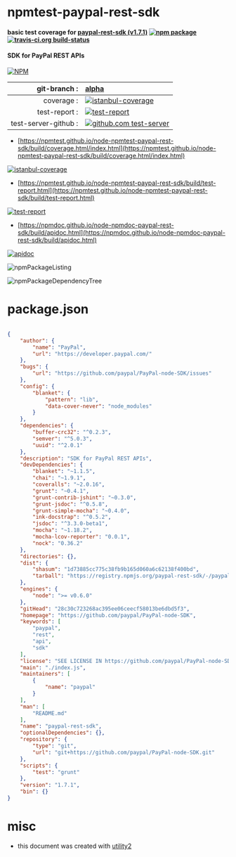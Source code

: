 # npmtest-paypal-rest-sdk

#### basic test coverage for  [paypal-rest-sdk (v1.7.1)](https://github.com/paypal/PayPal-node-SDK)  [![npm package](https://img.shields.io/npm/v/npmtest-paypal-rest-sdk.svg?style=flat-square)](https://www.npmjs.org/package/npmtest-paypal-rest-sdk) [![travis-ci.org build-status](https://api.travis-ci.org/npmtest/node-npmtest-paypal-rest-sdk.svg)](https://travis-ci.org/npmtest/node-npmtest-paypal-rest-sdk)

#### SDK for PayPal REST APIs

[![NPM](https://nodei.co/npm/paypal-rest-sdk.png?downloads=true&downloadRank=true&stars=true)](https://www.npmjs.com/package/paypal-rest-sdk)

| git-branch : | [alpha](https://github.com/npmtest/node-npmtest-paypal-rest-sdk/tree/alpha)|
|--:|:--|
| coverage : | [![istanbul-coverage](https://npmtest.github.io/node-npmtest-paypal-rest-sdk/build/coverage.badge.svg)](https://npmtest.github.io/node-npmtest-paypal-rest-sdk/build/coverage.html/index.html)|
| test-report : | [![test-report](https://npmtest.github.io/node-npmtest-paypal-rest-sdk/build/test-report.badge.svg)](https://npmtest.github.io/node-npmtest-paypal-rest-sdk/build/test-report.html)|
| test-server-github : | [![github.com test-server](https://npmtest.github.io/node-npmtest-paypal-rest-sdk/GitHub-Mark-32px.png)](https://npmtest.github.io/node-npmtest-paypal-rest-sdk/build/app/index.html) | | build-artifacts : | [![build-artifacts](https://npmtest.github.io/node-npmtest-paypal-rest-sdk/glyphicons_144_folder_open.png)](https://github.com/npmtest/node-npmtest-paypal-rest-sdk/tree/gh-pages/build)|

- [https://npmtest.github.io/node-npmtest-paypal-rest-sdk/build/coverage.html/index.html](https://npmtest.github.io/node-npmtest-paypal-rest-sdk/build/coverage.html/index.html)

[![istanbul-coverage](https://npmtest.github.io/node-npmtest-paypal-rest-sdk/build/screenCapture.buildCi.browser.%252Ftmp%252Fbuild%252Fcoverage.lib.html.png)](https://npmtest.github.io/node-npmtest-paypal-rest-sdk/build/coverage.html/index.html)

- [https://npmtest.github.io/node-npmtest-paypal-rest-sdk/build/test-report.html](https://npmtest.github.io/node-npmtest-paypal-rest-sdk/build/test-report.html)

[![test-report](https://npmtest.github.io/node-npmtest-paypal-rest-sdk/build/screenCapture.buildCi.browser.%252Ftmp%252Fbuild%252Ftest-report.html.png)](https://npmtest.github.io/node-npmtest-paypal-rest-sdk/build/test-report.html)

- [https://npmdoc.github.io/node-npmdoc-paypal-rest-sdk/build/apidoc.html](https://npmdoc.github.io/node-npmdoc-paypal-rest-sdk/build/apidoc.html)

[![apidoc](https://npmdoc.github.io/node-npmdoc-paypal-rest-sdk/build/screenCapture.buildCi.browser.%252Ftmp%252Fbuild%252Fapidoc.html.png)](https://npmdoc.github.io/node-npmdoc-paypal-rest-sdk/build/apidoc.html)

![npmPackageListing](https://npmtest.github.io/node-npmtest-paypal-rest-sdk/build/screenCapture.npmPackageListing.svg)

![npmPackageDependencyTree](https://npmtest.github.io/node-npmtest-paypal-rest-sdk/build/screenCapture.npmPackageDependencyTree.svg)



# package.json

```json

{
    "author": {
        "name": "PayPal",
        "url": "https://developer.paypal.com/"
    },
    "bugs": {
        "url": "https://github.com/paypal/PayPal-node-SDK/issues"
    },
    "config": {
        "blanket": {
            "pattern": "lib",
            "data-cover-never": "node_modules"
        }
    },
    "dependencies": {
        "buffer-crc32": "^0.2.3",
        "semver": "^5.0.3",
        "uuid": "^2.0.1"
    },
    "description": "SDK for PayPal REST APIs",
    "devDependencies": {
        "blanket": "~1.1.5",
        "chai": "~1.9.1",
        "coveralls": "~2.0.16",
        "grunt": "~0.4.1",
        "grunt-contrib-jshint": "~0.3.0",
        "grunt-jsdoc": "^0.5.8",
        "grunt-simple-mocha": "~0.4.0",
        "ink-docstrap": "^0.5.2",
        "jsdoc": "^3.3.0-beta1",
        "mocha": "~1.18.2",
        "mocha-lcov-reporter": "0.0.1",
        "nock": "0.36.2"
    },
    "directories": {},
    "dist": {
        "shasum": "1d73885cc775c38fb9b165d060a6c62138f400bd",
        "tarball": "https://registry.npmjs.org/paypal-rest-sdk/-/paypal-rest-sdk-1.7.1.tgz"
    },
    "engines": {
        "node": ">= v0.6.0"
    },
    "gitHead": "28c30c723268ac395ee06ceecf58013be6dbd5f3",
    "homepage": "https://github.com/paypal/PayPal-node-SDK",
    "keywords": [
        "paypal",
        "rest",
        "api",
        "sdk"
    ],
    "license": "SEE LICENSE IN https://github.com/paypal/PayPal-node-SDK/blob/master/LICENSE",
    "main": "./index.js",
    "maintainers": [
        {
            "name": "paypal"
        }
    ],
    "man": [
        "README.md"
    ],
    "name": "paypal-rest-sdk",
    "optionalDependencies": {},
    "repository": {
        "type": "git",
        "url": "git+https://github.com/paypal/PayPal-node-SDK.git"
    },
    "scripts": {
        "test": "grunt"
    },
    "version": "1.7.1",
    "bin": {}
}
```



# misc
- this document was created with [utility2](https://github.com/kaizhu256/node-utility2)

